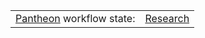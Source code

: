 | | |
|-|-|
|[Pantheon](https://pantheonscience.github.com) workflow state:|[Research](https://pantheonscience.github.io/standards/)|
